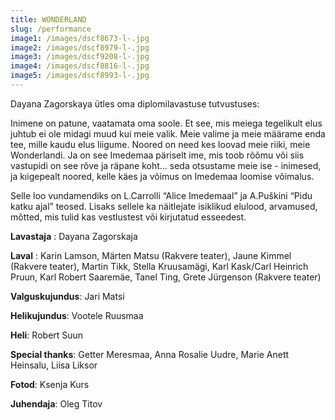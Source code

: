 ```yaml
---
title: WONDERLAND
slug: /performance
image1: /images/dscf8673-l-.jpg
image2: /images/dscf8979-l-.jpg
image3: /images/dscf9208-l-.jpg
image4: /images/dscf8816-l-.jpg
image5: /images/dscf8993-l-.jpg
---
```

Dayana Zagorskaya ütles oma diplomilavastuse tutvustuses:

Inimene on patune, vaatamata oma soole. Et see, mis meiega tegelikult elus juhtub ei ole midagi muud kui meie valik. Meie valime ja meie määrame enda tee, mille kaudu elus liigume. Noored on need kes loovad meie riiki, meie Wonderlandi. Ja on see Imedemaa päriselt ime, mis toob rõõmu või siis vastupidi on see rõve ja räpane koht... seda otsustame meie ise - inimesed, ja kıigepealt noored, kelle käes ja võimus on Imedemaa loomise võimalus.

Selle loo vundamendiks on L.Carrolli “Alice Imedemaal” ja A.Puškini “Pidu katku ajal” teosed. Lisaks sellele ka näitlejate isiklikud elulood, arvamused, mõtted, mis tulid kas vestlustest või kirjutatud esseedest.



**Lavastaja** : Dayana Zagorskaja 

**Laval** : Karin Lamson, Märten Matsu (Rakvere teater), Jaune Kimmel (Rakvere teater), Martin Tikk, Stella Kruusamägi, Karl Kask/Carl Heinrich Pruun, Karl Robert Saaremäe, Tanel Ting, Grete Jürgenson (Rakvere teater)

**Valguskujundus**: Jari Matsi 

**Helikujundus**: Vootele Ruusmaa 

**Heli**: Robert Suun 

**Special thanks**: Getter Meresmaa, Anna Rosalie Uudre, Marie Anett Heinsalu, Liisa Liksor

**Fotod**: Ksenja Kurs



**Juhendaja**: Oleg Titov
